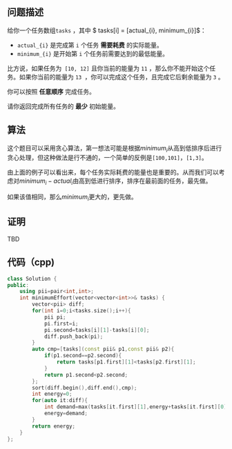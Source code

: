 ## 问题描述

给你一个任务数组`tasks` ，其中 $ tasks[i] = [actual_{i}, minimum_{i}]$：

* `actual_{i}` 是完成第 `i` 个任务 **需要耗费** 的实际能量。
* `minimum_{i}` 是开始第 `i` 个任务前需要达到的最低能量。

比方说，如果任务为` [10, 12]` 且你当前的能量为 `11` ，那么你不能开始这个任务。如果你当前的能量为 `13 `，你可以完成这个任务，且完成它后剩余能量为 `3` 。

你可以按照 **任意顺序** 完成任务。

请你返回完成所有任务的 **最少** 初始能量。

## 算法

这个题目可以采用贪心算法，第一想法可能是根据$minimum_{i}$从高到低排序后进行贪心处理，但这种做法是行不通的，一个简单的反例是`[100,101]`，`[1,3]`。

由上面的例子可以看出来，每个任务实际耗费的能量也是重要的。从而我们可以考虑对$minimum_{i}-actual_{i}$由高到低进行排序，排序在最前面的任务，最先做。

如果该值相同，那么$minimum_{i}$更大的，更先做。

## 证明

TBD

## 代码（cpp)

```cpp
class Solution {
public:
    using pii=pair<int,int>;
    int minimumEffort(vector<vector<int>>& tasks) {
        vector<pii> diff;
        for(int i=0;i<tasks.size();i++){
            pii pi;
            pi.first=i;
            pi.second=tasks[i][1]-tasks[i][0];
            diff.push_back(pi);
        }
        auto cmp=[tasks](const pii& p1,const pii& p2){
            if(p1.second==p2.second){
                return tasks[p1.first][1]<tasks[p2.first][1];
            }
            return p1.second<p2.second;
        };
        sort(diff.begin(),diff.end(),cmp);
        int energy=0;
        for(auto it:diff){
            int demand=max(tasks[it.first][1],energy+tasks[it.first][0]);
            energy=demand;
        }
        return energy;
    }
};
```

